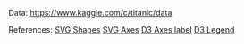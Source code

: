 Data: https://www.kaggle.com/c/titanic/data


References:
[SVG Shapes](https://github.com/mbostock/d3/wiki/SVG-Shapes)
[SVG Axes](https://github.com/mbostock/d3/wiki/SVG-Axes)
[D3 Axes label](http://stackoverflow.com/questions/11189284/d3-axis-labeling)
[D3 Legend](http://bl.ocks.org/ZJONSSON/3918369)
